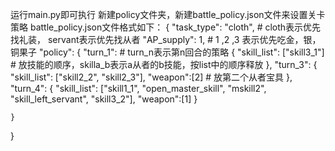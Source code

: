 运行main.py即可执行
新建policy文件夹，新建battle_policy.json文件来设置关卡策略
battle_policy.json文件格式如下：
{
    "task_type": "cloth",   # cloth表示优先找礼装， servant表示优先找从者
    "AP_supply": 1, # 1 ,2 ,3 表示优先吃金，银，铜果子
    "policy":
    {
        "turn_1":  # turn_n表示第n回合的策略
        {
            "skill_list": ["skill3_1"] # 放技能的顺序，skilla_b表示a从者的b技能，按list中的顺序释放
        },
        "turn_3":
        {
            "skill_list": ["skill2_2", "skill2_3"],
            "weapon":[2] # 放第二个从者宝具
        },
        "turn_4":
        {
            "skill_list": ["skill1_1", "open_master_skill", "mskill2", "skill_left_servant", "skill3_2"],
            "weapon":[1]
        }

    }

}

